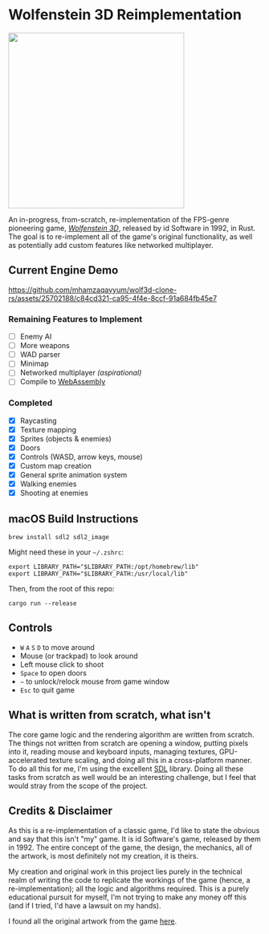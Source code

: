 # Wolfenstein 3D Reimplementation

<img src="https://github.com/user-attachments/assets/1c4f29d9-55a0-46e8-aead-67c5d112de8c" width=350/>

An in-progress, from-scratch, re-implementation of the FPS-genre pioneering game, [_Wolfenstein 3D_](https://en.wikipedia.org/wiki/Wolfenstein_3D), released by id Software in 1992, in Rust.
The goal is to re-implement all of the game's original functionality, as well as potentially add custom features like networked multiplayer.

## Current Engine Demo
https://github.com/mhamzaqayyum/wolf3d-clone-rs/assets/25702188/c84cd321-ca95-4f4e-8ccf-91a684fb45e7

### Remaining Features to Implement
- [ ] Enemy AI
- [ ] More weapons
- [ ] WAD parser
- [ ] Minimap
- [ ] Networked multiplayer _(aspirational)_
- [ ] Compile to [WebAssembly](https://rustwasm.github.io/docs/book)

### Completed
- [x] Raycasting
- [x] Texture mapping
- [x] Sprites (objects & enemies)
- [x] Doors
- [x] Controls (WASD, arrow keys, mouse) 
- [x] Custom map creation
- [x] General sprite animation system
- [x] Walking enemies
- [x] Shooting at enemies

## macOS Build Instructions
```
brew install sdl2 sdl2_image
```
Might need these in your `~/.zshrc`:
```
export LIBRARY_PATH="$LIBRARY_PATH:/opt/homebrew/lib"
export LIBRARY_PATH="$LIBRARY_PATH:/usr/local/lib"
```
Then, from the root of this repo:
```
cargo run --release
```
## Controls
- `W` `A` `S` `D` to move around
- Mouse (or trackpad) to look around
- Left mouse click to shoot
- `Space` to open doors
- `~` to unlock/relock mouse from game window
- `Esc` to quit game

## What is written from scratch, what isn't
The core game logic and the rendering algorithm are written from scratch. The things not written from scratch are opening a window, putting pixels into it, reading mouse and keyboard inputs, managing textures, GPU-accelerated texture scaling, and doing all this in a cross-platform manner. To do all this for me, I'm using the excellent [SDL](https://github.com/libsdl-org/SDL) library. Doing all these tasks from scratch as well would be an interesting challenge, but I feel that would stray from the scope of the project.

## Credits & Disclaimer
As this is a re-implementation of a classic game, I'd like to state the obvious and say that this isn't "my" game. It is id Software's game, released by them in 1992. The entire concept of the game, the design, the mechanics, all of the artwork, is most definitely not my creation, it is theirs.

My creation and original work in this project lies purely in the technical realm of writing the code to replicate the workings of the game (hence, a re-implementation); all the logic and algorithms required. This is a purely educational pursuit for myself, I'm not trying to make any money off this (and if I tried, I'd have a lawsuit on my hands).

I found all the original artwork from the game [here](https://www.spriters-resource.com/pc_computer/wolfenstein3d/).
